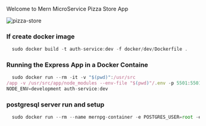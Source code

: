 Welcome to Mern MicroService Pizza Store App

![pizza-store](https://res.cloudinary.com/suberiq/image/upload/v1696771354/Pizza-store_xnzbmv.jpg)

### If create docker image

```javascript
  sudo docker build -t auth-service:dev -f docker/dev/Dockerfile .

```

### Running the Express App in a Docker Containe

```javascript
  sudo docker run --rm -it -v "$(pwd)":/usr/src
/app -v /usr/src/app/node_modules --env-file "$(pwd)"/.env -p 5501:5501 -e
NODE_ENV=development auth-service:dev
```

### postgresql server run and setup

```javascript
  sudo docker run --rm --name mernpg-container -e POSTGRES_USER=root -e POSTGRES_PASSWORD=batbazigod -v mernpgdata:/var/lib/postgresql/data -p 5432:5432 -d postgres
```
